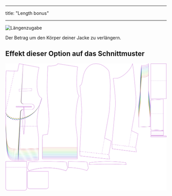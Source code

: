 - - -
title: "Length bonus"
- - -

![Längenzugabe](lengthbonus.svg)

Der Betrag um den Körper deiner Jacke zu verlängern.

## Effekt dieser Option auf das Schnittmuster

![Dieses Bild zeigt den Effekt dieser Option, indem es mehrere Varianten überlagert, die einen anderen Wert für diese Option haben](jaeger_lengthbonus_sample.svg "Effect of this option on the pattern")
